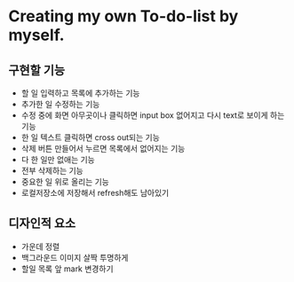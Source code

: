 <h1>Creating my own To-do-list by myself.</h1>

## 구현할 기능

- 할 일 입력하고 목록에 추가하는 기능
- 추가한 일 수정하는 기능
- 수정 중에 화면 아무곳이나 클릭하면 input box 없어지고 다시 text로 보이게 하는 기능
- 한 일 텍스트 클릭하면 cross out되는 기능
- 삭제 버튼 만들어서 누르면 목록에서 없어지는 기능
- 다 한 일만 없애는 기능
- 전부 삭제하는 기능
- 중요한 일 위로 올리는 기능
- 로컬저장소에 저장해서 refresh해도 남아있기

## 디자인적 요소

- 가운데 정렬
- 백그라운드 이미지 살짝 투명하게
- 할일 목록 앞 mark 변경하기
